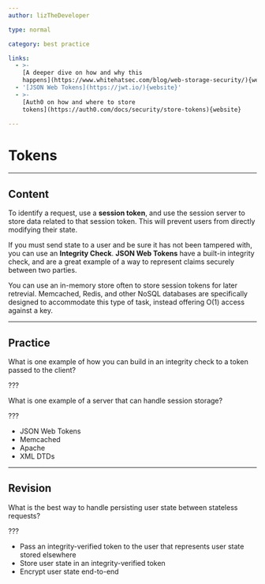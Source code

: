 ```yaml
---
author: lizTheDeveloper

type: normal

category: best practice

links:
  - >-
    [A deeper dive on how and why this
    happens](https://www.whitehatsec.com/blog/web-storage-security/){website}
  - '[JSON Web Tokens](https://jwt.io/){website}'
  - >-
    [Auth0 on how and where to store
    tokens](https://auth0.com/docs/security/store-tokens){website}

---
```


# Tokens

---

## Content

To identify a request, use a **session token**, and use the session server to store data related to that session token. This will prevent users from directly modifying their state.

If you must send state to a user and be sure it has not been tampered with, you can use an **Integrity Check**. **JSON Web Tokens** have a built-in integrity check, and are a great example of a way to represent claims securely between two parties.

You can use an in-memory store often to store session tokens for later retrevial. Memcached, Redis, and other NoSQL databases are specifically designed to accommodate this type of task, instead offering O(1) access against a key.

---

## Practice

What is one example of how you can build in an integrity check to a token passed to the client?

???

What is one example of a server that can handle session storage?

???

- JSON Web Tokens
- Memcached
- Apache
- XML DTDs


---

## Revision

What is the best way to handle persisting user state between stateless requests?

???

- Pass an integrity-verified token to the user that represents user state stored elsewhere
- Store user state in an integrity-verified token
- Encrypt user state end-to-end
